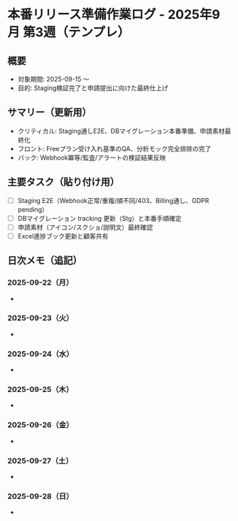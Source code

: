 # 本番リリース準備作業ログ - 2025年9月 第3週（テンプレ）

## 概要
- 対象期間: 2025-09-15 〜
- 目的: Staging検証完了と申請提出に向けた最終仕上げ

## サマリー（更新用）
- クリティカル: Staging通しE2E、DBマイグレーション本番準備、申請素材最終化
- フロント: Freeプラン受け入れ基準のQA、分析モック完全排除の完了
- バック: Webhook冪等/監査/アラートの検証結果反映

## 主要タスク（貼り付け用）
- [ ] Staging E2E（Webhook正常/重複/順不同/403、Billing通し、GDPR pending）
- [ ] DBマイグレーション tracking 更新（Stg）と本番手順確定
- [ ] 申請素材（アイコン/スクショ/説明文）最終確認
- [ ] Excel進捗ブック更新と顧客共有

## 日次メモ（追記）
### 2025-09-22（月）
- 
### 2025-09-23（火）
- 
### 2025-09-24（水）
- 
### 2025-09-25（木）
- 
### 2025-09-26（金）
- 
### 2025-09-27（土）
- 
### 2025-09-28（日）
- 
